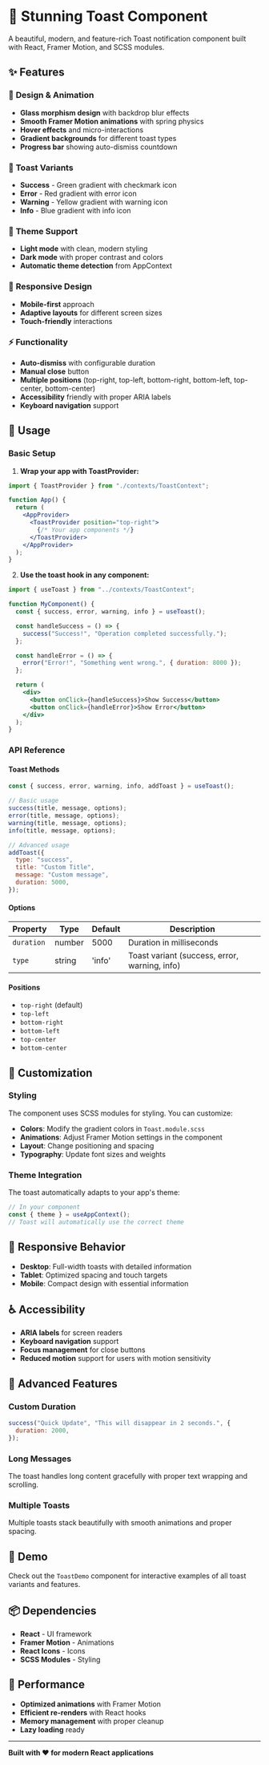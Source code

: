 # 🍞 Stunning Toast Component

A beautiful, modern, and feature-rich Toast notification component built with React, Framer Motion, and SCSS modules.

## ✨ Features

### 🎨 **Design & Animation**

- **Glass morphism design** with backdrop blur effects
- **Smooth Framer Motion animations** with spring physics
- **Hover effects** and micro-interactions
- **Gradient backgrounds** for different toast types
- **Progress bar** showing auto-dismiss countdown

### 🎯 **Toast Variants**

- **Success** - Green gradient with checkmark icon
- **Error** - Red gradient with error icon
- **Warning** - Yellow gradient with warning icon
- **Info** - Blue gradient with info icon

### 🌙 **Theme Support**

- **Light mode** with clean, modern styling
- **Dark mode** with proper contrast and colors
- **Automatic theme detection** from AppContext

### 📱 **Responsive Design**

- **Mobile-first** approach
- **Adaptive layouts** for different screen sizes
- **Touch-friendly** interactions

### ⚡ **Functionality**

- **Auto-dismiss** with configurable duration
- **Manual close** button
- **Multiple positions** (top-right, top-left, bottom-right, bottom-left, top-center, bottom-center)
- **Accessibility** friendly with proper ARIA labels
- **Keyboard navigation** support

## 🚀 Usage

### Basic Setup

1. **Wrap your app with ToastProvider:**

```jsx
import { ToastProvider } from "./contexts/ToastContext";

function App() {
  return (
    <AppProvider>
      <ToastProvider position="top-right">
        {/* Your app components */}
      </ToastProvider>
    </AppProvider>
  );
}
```

2. **Use the toast hook in any component:**

```jsx
import { useToast } from "../contexts/ToastContext";

function MyComponent() {
  const { success, error, warning, info } = useToast();

  const handleSuccess = () => {
    success("Success!", "Operation completed successfully.");
  };

  const handleError = () => {
    error("Error!", "Something went wrong.", { duration: 8000 });
  };

  return (
    <div>
      <button onClick={handleSuccess}>Show Success</button>
      <button onClick={handleError}>Show Error</button>
    </div>
  );
}
```

### API Reference

#### Toast Methods

```jsx
const { success, error, warning, info, addToast } = useToast();

// Basic usage
success(title, message, options);
error(title, message, options);
warning(title, message, options);
info(title, message, options);

// Advanced usage
addToast({
  type: "success",
  title: "Custom Title",
  message: "Custom message",
  duration: 5000,
});
```

#### Options

| Property   | Type   | Default | Description                                   |
| ---------- | ------ | ------- | --------------------------------------------- |
| `duration` | number | 5000    | Duration in milliseconds                      |
| `type`     | string | 'info'  | Toast variant (success, error, warning, info) |

#### Positions

- `top-right` (default)
- `top-left`
- `bottom-right`
- `bottom-left`
- `top-center`
- `bottom-center`

## 🎨 Customization

### Styling

The component uses SCSS modules for styling. You can customize:

- **Colors**: Modify the gradient colors in `Toast.module.scss`
- **Animations**: Adjust Framer Motion settings in the component
- **Layout**: Change positioning and spacing
- **Typography**: Update font sizes and weights

### Theme Integration

The toast automatically adapts to your app's theme:

```jsx
// In your component
const { theme } = useAppContext();
// Toast will automatically use the correct theme
```

## 📱 Responsive Behavior

- **Desktop**: Full-width toasts with detailed information
- **Tablet**: Optimized spacing and touch targets
- **Mobile**: Compact design with essential information

## ♿ Accessibility

- **ARIA labels** for screen readers
- **Keyboard navigation** support
- **Focus management** for close buttons
- **Reduced motion** support for users with motion sensitivity

## 🔧 Advanced Features

### Custom Duration

```jsx
success("Quick Update", "This will disappear in 2 seconds.", {
  duration: 2000,
});
```

### Long Messages

The toast handles long content gracefully with proper text wrapping and scrolling.

### Multiple Toasts

Multiple toasts stack beautifully with smooth animations and proper spacing.

## 🎪 Demo

Check out the `ToastDemo` component for interactive examples of all toast variants and features.

## 📦 Dependencies

- **React** - UI framework
- **Framer Motion** - Animations
- **React Icons** - Icons
- **SCSS Modules** - Styling

## 🎯 Performance

- **Optimized animations** with Framer Motion
- **Efficient re-renders** with React hooks
- **Memory management** with proper cleanup
- **Lazy loading** ready

---

**Built with ❤️ for modern React applications**
